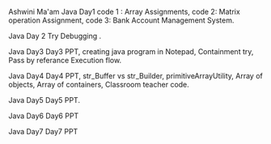 Ashwini Ma'am
Java Day1 
code 1 :  Array Assignments, 
code 2: Matrix operation Assignment,
code 3: Bank Account Management System. 

Java Day 2
Try Debugging .

Java Day3 
Day3 PPT,
creating java program in Notepad,
Containment try, 
Pass by referance Execution flow.

Java Day4
Day4 PPT,
str_Buffer vs str_Builder,
primitiveArrayUtility,
Array of objects,
Array of containers,
Classroom teacher code. 


Java Day5
Day5 PPT.

Java Day6
Day6 PPT

Java Day7 
Day7 PPT 
